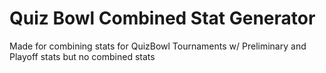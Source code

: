 # Quiz Bowl Combined Stat Generator
 Made for combining stats for QuizBowl Tournaments w/ Preliminary and Playoff stats but no combined stats
